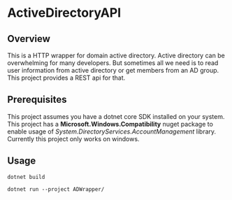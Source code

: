 # ActiveDirectoryAPI

## Overview

This is a HTTP wrapper for domain active directory. Active directory can be overwhelming for many developers. But sometimes all we need is to read user information from active directory or get members from an AD group. This project provides a REST api for that.

## Prerequisites

This project assumes you have a dotnet core SDK installed on your system. This project has a **Microsoft.Windows.Compatibility** nuget package to enable usage of  *System.DirectoryServices.AccountManagement* library. Currently this project only works on windows.

## Usage

    dotnet build

    dotnet run --project ADWrapper/
